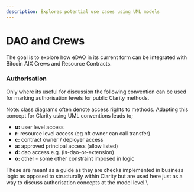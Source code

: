 ```yaml
---
description: Explores potential use cases using UML models
---
```


# DAO and Crews

The goal is to explore how eDAO in its current form can be integrated with Bitcoin AIX Crews and Resource Contracts.

### Authorisation

Only where its useful for discussion the following convention can be used for marking authorisation levels for public Clarity methods.

Note: class diagrams often denote access rights to methods. Adapting this concept for Clarity using UML conventions leads to;

* **u:** user level access
* **r:** resource level access (eg nft owner can call transfer)
* **c:** contract owner / deployer access
* **a:** approved principal access (allow listed)
* **d:** dao access e.g. (is-dao-or-extension)
* **o:** other - some other constraint imposed in logic

These are meant as a guide as they are checks implemented in business logic as opposed to structurally within Clarity but are used here just as a way to discuss authorisation concepts at the model level.\
